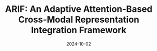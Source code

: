 ---
title: "ARIF: An Adaptive Attention-Based Cross-Modal Representation Integration Framework"
collection: publications
category: twenty_four
date: 2024-10-02
venue: 'ICANN'
# slidesurl: # None
paperurl: 'https://link.springer.com/chapter/10.1007/978-3-031-72347-6_1'
citation: 'Liu, Chengzhi, Zihong Luo, Yifei Bi, Zile Huang, <strong>Dong Shu</strong>, Jiheng Hou, Hongchen Wang, and Kaiyu Liang. "ARIF: An Adaptive Attention-Based Cross-Modal Representation Integration Framework." In International Conference on Artificial Neural Networks, pp. 3-18. Cham: Springer Nature Switzerland, 2024.'
---